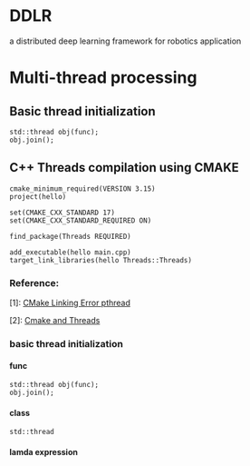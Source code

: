# DDLR
a distributed deep learning framework for robotics application

# Multi-thread processing

## Basic thread initialization

```
std::thread obj(func);
obj.join();
```

## C++ Threads compilation using CMAKE
```
cmake_minimum_required(VERSION 3.15)
project(hello)

set(CMAKE_CXX_STANDARD 17)
set(CMAKE_CXX_STANDARD_REQUIRED ON)

find_package(Threads REQUIRED)

add_executable(hello main.cpp)
target_link_libraries(hello Threads::Threads)
```

### Reference:
[1]: [CMake Linking Error pthread](https://cprieto.com/posts/2021/03/cmake-and-threads.html)

[2]: [Cmake and Threads](https://cprieto.com/posts/2021/03/cmake-and-threads.html)

### basic thread initialization

#### func

```
std::thread obj(func);
obj.join();
```

#### class

```
std::thread 
```

#### lamda expression


